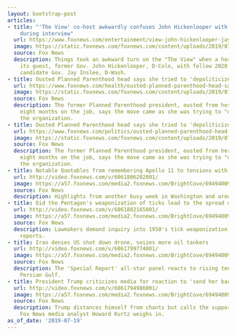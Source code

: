 ```yaml
---
layout: bootstrap-post
articles:
- title: "'The View' co-host awkwardly confuses John Hickenlooper with Jay Inslee
    during interview"
  url: https://www.foxnews.com/entertainment/view-john-hickenlooper-jay-inslee
  image: https://static.foxnews.com/foxnews.com/content/uploads/2019/07/John-Hickenlooper-split.jpg
  source: Fox News
  description: Things took an awkward turn on the "The View" when a host confused
    its guest, former Gov. John Hickenlooper, D-Colo, with fellow 2020 presidential
    candidate Gov. Jay Inslee, D-Wash.
- title: Ousted Planned Parenthood head says she tried to 'depoliticize' group
  url: https://www.foxnews.com/health/ousted-planned-parenthood-head-says-she-tried-to-depoliticize-group
  image: https://static.foxnews.com/foxnews.com/content/uploads/2019/07/AP19197739121469.jpg
  source: Fox News
  description: The former Planned Parenthood president, ousted from her position after
    eight months on the job, says the move came as she was trying to "depoliticize"
    the organization.
- title: Ousted Planned Parenthood head says she tried to 'depoliticize' group
  url: https://www.foxnews.com/politics/ousted-planned-parenthood-head-says-she-tried-to-depoliticize-group
  image: https://static.foxnews.com/foxnews.com/content/uploads/2019/07/AP19197739121469.jpg
  source: Fox News
  description: The former Planned Parenthood president, ousted from her position after
    eight months on the job, says the move came as she was trying to "depoliticize"
    the organization.
- title: Notable Quotables from remembering Apollo 11 to tensions with Iran
  url: http://video.foxnews.com/v/6061806282001/
  image: https://a57.foxnews.com/media2.foxnews.com/BrightCove/694940094001/2019/07/19/640/360/694940094001_6061810246001_6061806282001-vs.jpg
  source: Fox News
  description: Highlights from another busy week in Washington and around the nation.
- title: Did the Pentagon's weaponization of ticks lead to the spread of Lyme disease?
  url: http://video.foxnews.com/v/6061802165001/
  image: https://a57.foxnews.com/media2.foxnews.com/BrightCove/694940094001/2019/07/19/640/360/694940094001_6061801199001_6061802165001-vs.jpg
  source: Fox News
  description: Lawmakers demand inquiry into 1950's tick weaponization; Jennifer Griffin
    reports.
- title: Iran denies US shot down drone, seizes more oil tankers
  url: http://video.foxnews.com/v/6061799774001/
  image: https://a57.foxnews.com/media2.foxnews.com/BrightCove/694940094001/2019/07/19/640/360/694940094001_6061802450001_6061799774001-vs.jpg
  source: Fox News
  description: The 'Special Report' all-star panel reacts to rising tensions in the
    Persian Gulf.
- title: President Trump criticizes media for reaction to 'send her back' chant
  url: http://video.foxnews.com/v/6061794986001/
  image: https://a57.foxnews.com/media2.foxnews.com/BrightCove/694940094001/2019/07/19/640/360/694940094001_6061793076001_6061794986001-vs.jpg
  source: Fox News
  description: Trump distances himself from chants but calls the supporters 'patriots';
    Fox News media analyst Howard Kurtz weighs in.
as_of_date: '2019-07-19'
---
```


